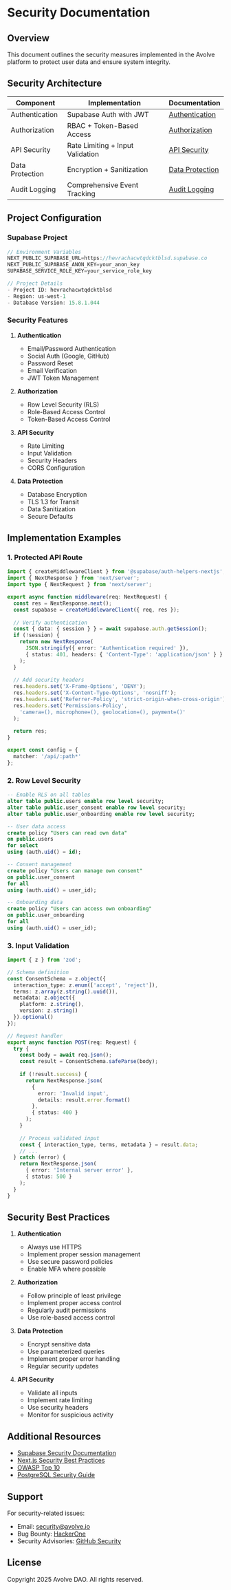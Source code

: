# Security Documentation

## Overview

This document outlines the security measures implemented in the Avolve platform to protect user data and ensure system integrity.

## Security Architecture

| Component | Implementation | Documentation |
|-----------|---------------|---------------|
| Authentication | Supabase Auth with JWT | [Authentication](./authentication.md) |
| Authorization | RBAC + Token-Based Access | [Authorization](./rbac.md) |
| API Security | Rate Limiting + Input Validation | [API Security](../api/README.md#security) |
| Data Protection | Encryption + Sanitization | [Data Protection](./data-protection.md) |
| Audit Logging | Comprehensive Event Tracking | [Audit Logging](./audit-logging.md) |

## Project Configuration

### Supabase Project

```typescript
// Environment Variables
NEXT_PUBLIC_SUPABASE_URL=https://hevrachacwtqdcktblsd.supabase.co
NEXT_PUBLIC_SUPABASE_ANON_KEY=your_anon_key
SUPABASE_SERVICE_ROLE_KEY=your_service_role_key

// Project Details
- Project ID: hevrachacwtqdcktblsd
- Region: us-west-1
- Database Version: 15.8.1.044
```

### Security Features

1. **Authentication**
   - Email/Password Authentication
   - Social Auth (Google, GitHub)
   - Password Reset
   - Email Verification
   - JWT Token Management

2. **Authorization**
   - Row Level Security (RLS)
   - Role-Based Access Control
   - Token-Based Access Control

3. **API Security**
   - Rate Limiting
   - Input Validation
   - Security Headers
   - CORS Configuration

4. **Data Protection**
   - Database Encryption
   - TLS 1.3 for Transit
   - Data Sanitization
   - Secure Defaults

## Implementation Examples

### 1. Protected API Route

```typescript
import { createMiddlewareClient } from '@supabase/auth-helpers-nextjs';
import { NextResponse } from 'next/server';
import type { NextRequest } from 'next/server';

export async function middleware(req: NextRequest) {
  const res = NextResponse.next();
  const supabase = createMiddlewareClient({ req, res });
  
  // Verify authentication
  const { data: { session } } = await supabase.auth.getSession();
  if (!session) {
    return new NextResponse(
      JSON.stringify({ error: 'Authentication required' }),
      { status: 401, headers: { 'Content-Type': 'application/json' } }
    );
  }
  
  // Add security headers
  res.headers.set('X-Frame-Options', 'DENY');
  res.headers.set('X-Content-Type-Options', 'nosniff');
  res.headers.set('Referrer-Policy', 'strict-origin-when-cross-origin');
  res.headers.set('Permissions-Policy', 
    'camera=(), microphone=(), geolocation=(), payment=()'
  );
  
  return res;
}

export const config = {
  matcher: '/api/:path*'
};
```

### 2. Row Level Security

```sql
-- Enable RLS on all tables
alter table public.users enable row level security;
alter table public.user_consent enable row level security;
alter table public.user_onboarding enable row level security;

-- User data access
create policy "Users can read own data"
on public.users
for select
using (auth.uid() = id);

-- Consent management
create policy "Users can manage own consent"
on public.user_consent
for all
using (auth.uid() = user_id);

-- Onboarding data
create policy "Users can access own onboarding"
on public.user_onboarding
for all
using (auth.uid() = user_id);
```

### 3. Input Validation

```typescript
import { z } from 'zod';

// Schema definition
const ConsentSchema = z.object({
  interaction_type: z.enum(['accept', 'reject']),
  terms: z.array(z.string().uuid()),
  metadata: z.object({
    platform: z.string(),
    version: z.string()
  }).optional()
});

// Request handler
export async function POST(req: Request) {
  try {
    const body = await req.json();
    const result = ConsentSchema.safeParse(body);
    
    if (!result.success) {
      return NextResponse.json(
        { 
          error: 'Invalid input',
          details: result.error.format()
        },
        { status: 400 }
      );
    }
    
    // Process validated input
    const { interaction_type, terms, metadata } = result.data;
    // ...
  } catch (error) {
    return NextResponse.json(
      { error: 'Internal server error' },
      { status: 500 }
    );
  }
}
```

## Security Best Practices

1. **Authentication**
   - Always use HTTPS
   - Implement proper session management
   - Use secure password policies
   - Enable MFA where possible

2. **Authorization**
   - Follow principle of least privilege
   - Implement proper access control
   - Regularly audit permissions
   - Use role-based access control

3. **Data Protection**
   - Encrypt sensitive data
   - Use parameterized queries
   - Implement proper error handling
   - Regular security updates

4. **API Security**
   - Validate all inputs
   - Implement rate limiting
   - Use security headers
   - Monitor for suspicious activity

## Additional Resources

- [Supabase Security Documentation](https://supabase.com/docs/guides/auth/security)
- [Next.js Security Best Practices](https://nextjs.org/docs/authentication)
- [OWASP Top 10](https://owasp.org/www-project-top-ten/)
- [PostgreSQL Security Guide](https://www.postgresql.org/docs/current/security.html)

## Support

For security-related issues:
- Email: security@avolve.io
- Bug Bounty: [HackerOne](https://hackerone.com/avolve)
- Security Advisories: [GitHub Security](https://github.com/avolve/platform/security)

## License

Copyright 2025 Avolve DAO. All rights reserved.
